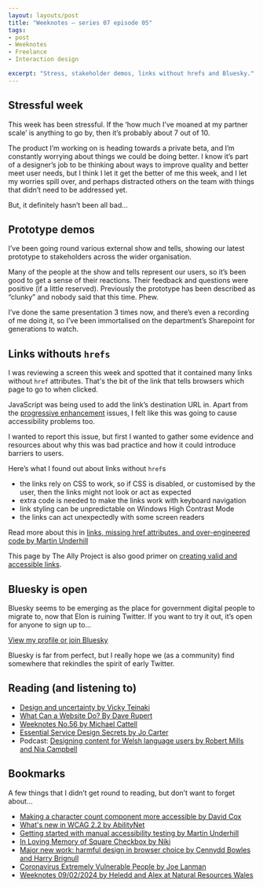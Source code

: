```yaml
---
layout: layouts/post
title: "Weeknotes – series 07 episode 05"
tags:
- post
- Weeknotes
- Freelance
- Interaction design

excerpt: "Stress, stakeholder demos, links without hrefs and Bluesky."
---
```


## Stressful week

This week has been stressful. If the ‘how much I’ve moaned at my partner scale’ is anything to go by, then it’s probably about 7 out of 10.

The product I’m working on is heading towards a private beta, and I’m constantly worrying about things we could be doing better. I know it’s part of a designer’s job to be thinking about ways to improve quality and better meet user needs, but I think I let it get the better of me this week, and I let my worries spill over, and perhaps distracted others on the team with things that didn’t need to be addressed yet.

But, it definitely hasn’t been all bad…

## Prototype demos

I’ve been going round various external show and tells, showing our latest prototype to stakeholders across the wider organisation.

Many of the people at the show and tells represent our users, so it’s been good to get a sense of their reactions. Their feedback and questions were positive (if a little reserved). Previously the prototype has been described as “clunky” and nobody said that this time. Phew.

I’ve done the same presentation 3 times now, and there’s even a recording of me doing it, so I’ve been immortalised on the department’s Sharepoint for generations to watch.

## Links withouts `hrefs`

I was reviewing a screen this week and spotted that it contained many links without `href` attributes. That's the bit of the link that tells browsers which page to go to when clicked.

JavaScript was being used to add the link’s destination URL in. Apart from the [progressive enhancement](https://www.gov.uk/service-manual/technology/using-progressive-enhancement) issues, I felt like this was going to cause accessibility problems too.

I wanted to report this issue, but first I wanted to gather some evidence and resources about why this was bad practice and how it could introduce barriers to users.

Here’s what I found out about links without `href`s

- the links rely on CSS to work, so if CSS is disabled, or customised by the user, then the links might not look or act as expected
- extra code is needed to make the links work with keyboard navigation
- link styling can be unpredictable on Windows High Contrast Mode
- the links can act unexpectedly with some screen readers

Read more about this in [links, missing href attributes, and over-engineered code by Martin Underhill](https://www.tempertemper.net/blog/links-missing-href-attributes-and-over-engineered-code)

This page by The Ally Project is also good primer on [creating valid and accessible links](https://www.a11yproject.com/posts/creating-valid-and-accessible-links/).

## Bluesky is open

Bluesky seems to be emerging as the place for government digital people to migrate to, now that Elon is ruining Twitter. If you want to try it out, it’s open for anyone to sign up to…

[View my profile or join Bluesky](https://bsky.app/profile/benjystanton.bsky.social)

Bluesky is far from perfect, but I really hope we (as a community) find somewhere that rekindles the spirit of early Twitter.

## Reading (and listening to)

- [Design and uncertainty by Vicky Teinaki](https://www.vickyteinaki.com/blog/design-and-uncertainty/)
- [What Can a Website Do? By Dave Rupert](https://daverupert.com/2024/01/what-can-a-website-do/)
- [Weeknotes No.56 by Michael Cattell](https://michaelcattell.com/2024/02/03/weeknotes-no56.html)
- [Essential Service Design Secrets by Jo Carter](https://www.weareserviceworks.com/blog/service-design-secrets)
- Podcast: [Designing content for Welsh language users by Robert Mills and Nia Campbell](https://www.fourthwallcontent.com/podcasts/designing-content-for-welsh-language-users)

## Bookmarks

A few things that I didn’t get round to reading, but don’t want to forget about…

- [Making a character count component more accessible by David Cox](https://dav-idc.com/making-a-character-count-component-more-accessible/)
- [What's new in WCAG 2.2 by AbilityNet](https://abilitynet.org.uk/webinars/whats-new-wcag-22)
- [Getting started with manual accessibility testing by Martin Underhill](https://speakerdeck.com/tempertemper/getting-started-with-manual-accessibility-testing)
- [In Loving Memory of Square Checkbox by Niki](https://tonsky.me/blog/checkbox/)
- [Major new work: harmful design in browser choice by Cennydd Bowles and Harry Brignull](https://cennydd.com/writing/major-new-work-harmful-design-in-browser-choice)
- [Coronavirus Extremely Vulnerable People by Joe Lanman](https://joelanman.com/projects/coronavirus-extremely-vulnerable-people/)
- [Weeknotes 09/02/2024 by Heledd and Alex at Natural Resources Wales](https://nrw-digital.github.io/week-notes/en/updates/2024/02/09/week-notes.html)